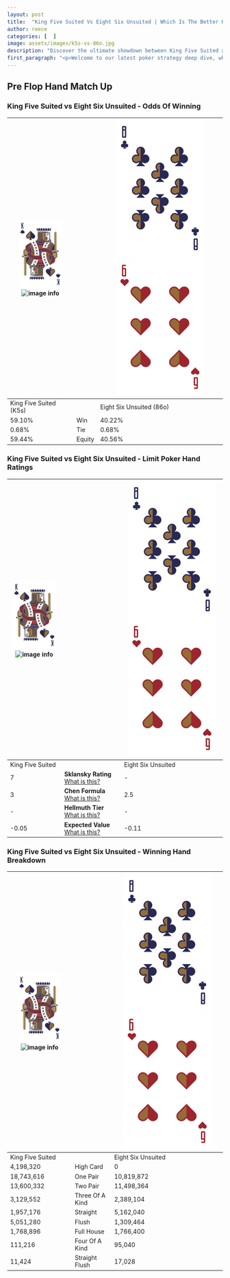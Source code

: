 ```yaml
---
layout: post
title:  "King Five Suited Vs Eight Six Unsuited | Which Is The Better Hand In Poker? A Complete Guide"
author: reece
categories: [  ]
image: assets/images/k5s-vs-86o.jpg
description: "Discover the ultimate showdown between King Five Suited and Eight Six Unsuited in poker! Uncover the odds, strategies, and scenarios where one hand triumphs over the other. Get ready to up your poker game with this thrilling analysis."
first_paragraph: "<p>Welcome to our latest poker strategy deep dive, where we're pitting two distinct hands against each other in a high-stakes showdown: King Five Suited vs Eight Six Unsuited.</p><p>In the dynamic world of poker, every decision counts, and knowing which hand holds the upper hand is key to your success at the table.</p><p>In this article, we'll dissect these two hands, explore the scenarios where one dominates the other, and equip you with the knowledge to make strategic choices that can tip the odds in your favor.</p><p>Get ready to unravel the intriguing dynamics of these poker hands and elevate your game to new heights.</p>"
---
```




[comment]: # (sp0)

## Pre Flop Hand Match Up

<div class="table hand-ratings" markdown="1"> 



### King Five Suited vs Eight Six Unsuited - Odds Of Winning


    
| ![image info](assets/images/hand1/K.png) ![image info](assets/images/hand1/5s.png) |  | ![image info](assets/images/hand2/8.png) ![image info](assets/images/hand2/6o.png) |
| -------- | -------- | -------- |
| King Five Suited (K5s) |  | Eight Six Unsuited (86o) |
| 59.10% | Win | 40.22% |
| 0.68% | Tie | 0.68% |
| 59.44% | Equity | 40.56% |




[comment]: # (sp1)



### King Five Suited vs Eight Six Unsuited - Limit Poker Hand Ratings


    
| ![image info](assets/images/hand1/K.png) ![image info](assets/images/hand1/5s.png) |  | ![image info](assets/images/hand2/8.png) ![image info](assets/images/hand2/6o.png) |
| -------- | -------- | -------- |
| King Five Suited |  | Eight Six Unsuited |
| 7 | **Sklansky Rating** [What is this?](/sklansky-rating-explained) | - |
| 3 | **Chen Formula** [What is this?](/chen-formula-explained) | 2.5 |
| - | **Hellmuth Tier** [What is this?](/Hellmuth-tier-explained) | - |
| -0.05 | **Expected Value** [What is this?](/expected-value-explained) | -0.11 |




[comment]: # (sp2)



### King Five Suited vs Eight Six Unsuited - Winning Hand Breakdown


    
| ![image info](assets/images/hand1/K.png) ![image info](assets/images/hand1/5s.png) |  | ![image info](assets/images/hand2/8.png) ![image info](assets/images/hand2/6o.png) |
| -------- | -------- | -------- |
| King Five Suited |  | Eight Six Unsuited |
| 4,198,320 | High Card | 0 |
| 18,743,616 | One Pair | 10,819,872 |
| 13,600,332 | Two Pair | 11,498,364 |
| 3,129,552 | Three Of A Kind | 2,389,104 |
| 1,957,176 | Straight | 5,162,040 |
| 5,051,280 | Flush | 1,309,464 |
| 1,768,896 | Full House | 1,766,400 |
| 111,216 | Four Of A Kind | 95,040 |
| 11,424 | Straight Flush | 17,028 |




[comment]: # (sp3)



</div>

[comment]: # (sp4)



[comment]: # (sp5)

